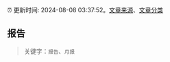 :alarm_clock: 更新时间: 2024-08-08 03:37:52。[文章来源](/README.md)、[文章分类](/TAGS.md)

## 报告


> 关键字：`报告`、`月报`



